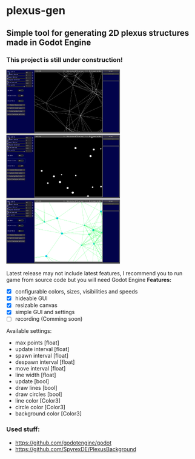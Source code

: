 # plexus-gen
## Simple tool for generating 2D plexus structures made in Godot Engine
### This project is still under construction!

<p float="left">
<img src="https://raw.githubusercontent.com/Wolfyxon/plexus-gen/main/github/img/screenshot1.png" width="300px"> <img src="https://raw.githubusercontent.com/Wolfyxon/plexus-gen/main/github/img/screenshot2.png" width="300px"> <img src="https://raw.githubusercontent.com/Wolfyxon/plexus-gen/main/github/img/screenshot3.png" width="300px">
</p>

Latest release may not include latest features, I recommend you to run game from source code but you will need Godot Engine
**Features:**
- [x] configurable colors, sizes, visibilities and speeds
- [x] hideable GUI
- [x] resizable canvas 
- [x] simple GUI and settings
- [ ] recording (Comming soon)

Available settings:
- max points [float]
- update interval [float]
- spawn interval [float]
- despawn interval [float]
- move interval [float]
- line width [float]
- update [bool]
- draw lines [bool]
- draw circles [bool]
- line color [Color3]
- circle color [Color3]
- background color [Color3]

### Used stuff:
- https://github.com/godotengine/godot
- https://github.com/SpyrexDE/PlexusBackground
